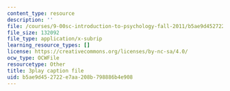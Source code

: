 ```yaml
---
content_type: resource
description: ''
file: /courses/9-00sc-introduction-to-psychology-fall-2011/b5ae9d452722e7aa208b798886b4e908_bihrpOS0qtY.srt
file_size: 132092
file_type: application/x-subrip
learning_resource_types: []
license: https://creativecommons.org/licenses/by-nc-sa/4.0/
ocw_type: OCWFile
resourcetype: Other
title: 3play caption file
uid: b5ae9d45-2722-e7aa-208b-798886b4e908
---
```

